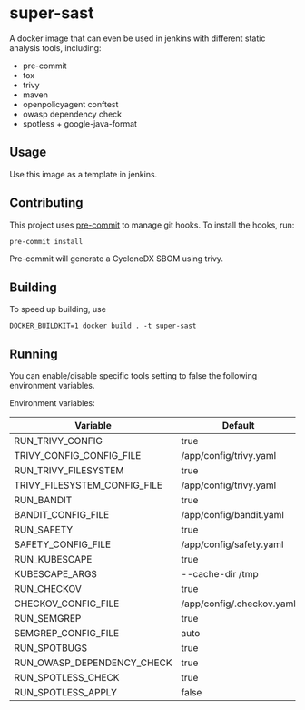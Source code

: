 # super-sast

A docker image that can even be used in jenkins
with different static analysis tools, including:

- pre-commit
- tox
- trivy
- maven
- openpolicyagent conftest
- owasp dependency check
- spotless + google-java-format

## Usage

Use this image as a template in jenkins.


## Contributing

This project uses [pre-commit](https://pre-commit.com/) to manage git hooks. To install the hooks, run:

```bash
pre-commit install
```

Pre-commit will generate a CycloneDX SBOM using trivy.

## Building

To speed up building, use

```
DOCKER_BUILDKIT=1 docker build . -t super-sast
```


## Running

You can enable/disable specific tools setting to false the following
environment variables.

Environment variables:

|Variable|Default|Tool|
|--------|-------|----|
|RUN_TRIVY_CONFIG|true|trivy_config|
|TRIVY_CONFIG_CONFIG_FILE|/app/config/trivy.yaml|trivy_config|
|RUN_TRIVY_FILESYSTEM|true|trivy_filesystem|
|TRIVY_FILESYSTEM_CONFIG_FILE|/app/config/trivy.yaml|trivy_filesystem|
|RUN_BANDIT|true|bandit|
|BANDIT_CONFIG_FILE|/app/config/bandit.yaml|bandit|
|RUN_SAFETY|true|safety|
|SAFETY_CONFIG_FILE|/app/config/safety.yaml|safety|
|RUN_KUBESCAPE|true|kubescape|
|KUBESCAPE_ARGS|--cache-dir /tmp|kubescape|
|RUN_CHECKOV|true|checkov|
|CHECKOV_CONFIG_FILE|/app/config/.checkov.yaml|checkov|
|RUN_SEMGREP|true|semgrep|
|SEMGREP_CONFIG_FILE|auto|semgrep|
|RUN_SPOTBUGS|true|spotbugs|
|RUN_OWASP_DEPENDENCY_CHECK|true|owasp_dependency_check|
|RUN_SPOTLESS_CHECK|true|spotless_check|
|RUN_SPOTLESS_APPLY|false|spotless_apply|
